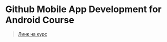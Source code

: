 # Github Mobile App Development for Android Course

> [Линк на курс](https://stepik.org/lesson/67523)
